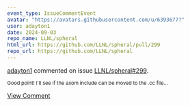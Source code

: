 ```yaml
---
event_type: IssueCommentEvent
avatar: "https://avatars.githubusercontent.com/u/6393677?"
user: adayton1
date: 2024-09-03
repo_name: LLNL/spheral
html_url: https://github.com/LLNL/spheral/pull/299
repo_url: https://github.com/LLNL/spheral
---
```


<a href='https://github.com/adayton1' target='_blank'>adayton1</a> commented on issue <a href='https://github.com/LLNL/spheral/pull/299' target='_blank'>LLNL/spheral#299</a>.

<small>Good point! I'll see if the axom include can be moved to the .cc file...</small>

<a href='https://github.com/LLNL/spheral/pull/299' target='_blank'>View Comment</a>